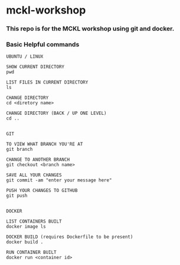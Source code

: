 # mckl-workshop

### This repo is for the MCKL workshop using git and docker.

### Basic Helpful commands 
```
UBUNTU / LINUX

SHOW CURRENT DIRECTORY 
pwd

LIST FILES IN CURRENT DIRECTORY 
ls

CHANGE DIRECTORY 
cd <diretory name>

CHANGE DIRECTORY (BACK / UP ONE LEVEL)
cd ..


GIT 

TO VIEW WHAT BRANCH YOU'RE AT
git branch

CHANGE TO ANOTHER BRANCH
git checkout <branch name>

SAVE ALL YOUR CHANGES 
git commit -am "enter your message here"

PUSH YOUR CHANGES TO GITHUB
git push


DOCKER 

LIST CONTAINERS BUILT
docker image ls

DOCKER BUILD (requires Dockerfile to be present)
docker build .

RUN CONTAINER BUILT
docker run <container id>
```